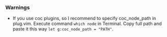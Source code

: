 ### Warnings

- If you use coc plugins, so I recommend to specify coc_node_path in plug.vim.
Execute command `which node` in Terminal. Copy full path and paste it this way `let g:coc_node_path = "PATH"`.
